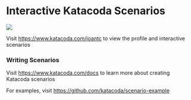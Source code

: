 # Interactive Katacoda Scenarios

[![](http://shields.katacoda.com/katacoda/joantc/count.svg)](https://www.katacoda.com/joantc "Get your profile on Katacoda.com")

Visit https://www.katacoda.com/joantc to view the profile and interactive scenarios

### Writing Scenarios
Visit https://www.katacoda.com/docs to learn more about creating Katacoda scenarios

For examples, visit https://github.com/katacoda/scenario-example
